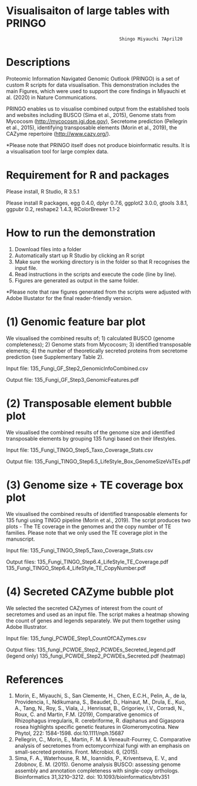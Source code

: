 # Visualisaiton of large tables with PRINGO

                                               Shingo Miyauchi 7April20
# Descriptions

Proteomic Information Navigated Genomic Outlook (PRINGO) is a set of custom R scripts for data visualisation. This demonstration includes the main Figures, which were used to support the core findings in Miyauchi et al. (2020) in Nature Communications. 

PRINGO enables us to visualise combined output from the established tools and websites including BUSCO (Sima et al., 2015), Genome stats from Mycocosm (http://mycocosm.jgi.doe.gov), Secretome prediction (Pellegrin et al., 2015), identifying transposable elements (Morin et al., 2019), the CAZyme repertoire (http://www.cazy.org/). 

*Please note that PRINGO itself does not produce bioinformatic results. It is a visualisation tool for large complex data. 

# Requirement for R and packages
Please install, 
R Studio,
R 3.5.1 

Please install R packages,
egg  0.4.0,
dplyr 0.7.6,
ggplot2 3.0.0,
gtools 3.8.1,
ggpubr 0.2,
reshape2 1.4.3,
RColorBrewer 1.1-2

# How to run the demonstration
1) Download files into a folder
2) Automatically start up R Studio by clicking an R script
3) Make sure the working directory is in the folder so that R recognises the input file. 
4) Read instructions in the scripts and execute the code (line by line).  
5) Figures are generated as output in the same folder. 

*Please note that raw figures generated from the scripts were adjusted with Adobe Illustator for the final reader-friendly version.  

# (1) Genomic feature bar plot

We visualised the combined results of; 1) calculated BUSCO (genome completeness); 2) Genome stats from Mycocosm; 3) identified transposable elements; 4) the number of theoretically secreted proteins from secretome prediction (see Supplementary Table 2).

Input file: 
135_Fungi_GF_Step2_GenomicInfoCombined.csv

Output file:
135_Fungi_GF_Step3_GenomicFeatures.pdf

# (2) Transposable element bubble plot

We visualised the combined results of the genome size and identified transposable elements by grouping 135 fungi based on their lifestyles. 

Input file:
135_Fungi_TINGO_Step5_Taxo_Coverage_Stats.csv

Output file:
135_Fungi_TINGO_Step6.5_LifeStyle_Box_GenomeSizeVsTEs.pdf

# (3) Genome size + TE coverage box plot

We visualised the combined results of identified transposable elements for 135 fungi using TINGO pipeline (Morin et al., 2019). The script produces two plots - The TE coverage in the genomes and the copy number of TE families. Please note that we only used the TE coverage plot in the manuscript.    

Input file: 
135_Fungi_TINGO_Step5_Taxo_Coverage_Stats.csv

Output files:
135_Fungi_TINGO_Step6.4_LifeStyle_TE_Coverage.pdf
135_Fungi_TINGO_Step6.4_LifeStyle_TE_CopyNumber.pdf

# (4) Secreted CAZyme bubble plot

We selected the secreted CAZymes of interest from the count of secretomes and used as an input file. The script makes a heatmap showing the count of genes and legends separately. We put them together using Adobe Illustrator. 

Input file:
135_fungi_PCWDE_Step1_CountOfCAZymes.csv

Output files:
135_fungi_PCWDE_Step2_PCWDEs_Secreted_legend.pdf (legend only)
135_fungi_PCWDE_Step2_PCWDEs_Secreted.pdf (heatmap)

# References 
1. Morin, E., Miyauchi, S., San Clemente, H., Chen, E.C.H., Pelin, A., de la, Providencia, I., Ndikumana, S., Beaudet, D., Hainaut, M., Drula, E., Kuo, A., Tang, N., Roy, S., Viala, J., Henrissat, B., Grigoriev, I.V., Corradi, N., Roux, C. and Martin, F.M. (2019), Comparative genomics of Rhizophagus irregularis, R. cerebriforme, R. diaphanus and Gigaspora rosea highlights specific genetic features in Glomeromycotina. New Phytol, 222: 1584-1598. doi:10.1111/nph.15687 
2. Pellegrin, C., Morin, E., Martin, F. M. & Veneault-Fourrey, C. Comparative analysis of secretomes from ectomycorrhizal fungi with an emphasis on small-secreted proteins. Front. Microbiol. 6, (2015).
3. Sima, F. A., Waterhouse, R. M., Ioannidis, P., Kriventseva, E. V., and Zdobnov, E. M. (2015). Genome analysis BUSCO: assessing genome assembly and annotation completeness with single-copy orthologs. Bioinformatics 31,3210–3212. doi: 10.1093/bioinformatics/btv351 
